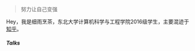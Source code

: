 > 努力让自己变强  


Hey，我是细雨烹茶，东北大学计算机科学与工程学院2016级学生，主要混迹于[知乎](https://www.zhihu.com/people/haochun_liang/)。 


##### Talks

